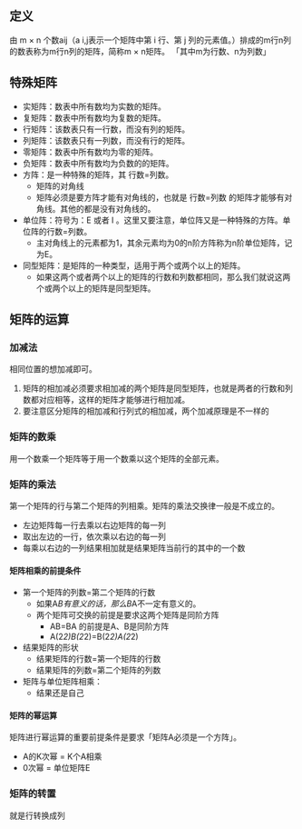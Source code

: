 ## 定义
由 m × n 个数aij（a i,j表示一个矩阵中第 i 行、第 j 列的元素值。）排成的m行n列的数表称为m行n列的矩阵，简称m × n矩阵。
「其中m为行数、n为列数」
## 特殊矩阵
- 实矩阵：数表中所有数均为实数的矩阵。
- 复矩阵：数表中所有数均为复数的矩阵。
- 行矩阵：该数表只有一行数，而没有列的矩阵。
- 列矩阵：该数表只有一列数，而没有行的矩阵。
- 零矩阵：数表中所有数均为零的矩阵。
- 负矩阵：数表中所有数均为负数的的矩阵。
- 方阵：是一种特殊的矩阵，其 行数=列数。
  - 矩阵的对角线
  - 矩阵必须是要方阵才能有对角线的，也就是 行数=列数 的矩阵才能够有对角线。其他的都是没有对角线的。
- 单位阵：符号为：E 或者 I 。这里又要注意，单位阵又是一种特殊的方阵。单位阵的行数=列数。
  - 主对角线上的元素都为1，其余元素均为0的n阶方阵称为n阶单位矩阵，记为E。
- 同型矩阵：是矩阵的一种类型，适用于两个或两个以上的矩阵。
  - 如果这两个或者两个以上的矩阵的行数和列数都相同，那么我们就说这两个或两个以上的矩阵是同型矩阵。
## 矩阵的运算
### 加减法
相同位置的想加减即可。
1. 矩阵的相加减必须要求相加减的两个矩阵是同型矩阵，也就是两者的行数和列数都对应相等，这样的矩阵才能够进行相加减。
2. 要注意区分矩阵的相加减和行列式的相加减，两个加减原理是不一样的
### 矩阵的数乘
用一个数乘一个矩阵等于用一个数乘以这个矩阵的全部元素。
### 矩阵的乘法
第一个矩阵的行与第二个矩阵的列相乘。矩阵的乘法交换律一般是不成立的。  
- 左边矩阵每一行去乘以右边矩阵的每一列
- 取出左边的一行，依次乘以右边的每一列
- 每乘以右边的一列结果相加就是结果矩阵当前行的其中的一个数
#### 矩阵相乘的前提条件
- 第一个矩阵的列数=第二个矩阵的行数
  - 如果A*B有意义的话，那么B*A不一定有意义的。
  - 两个矩阵可交换的前提是要求这两个矩阵是同阶方阵
    -  AB=BA 的前提是A、B是同阶方阵
    -  A(2*2)B(2*2)=B(2*2)A(2*2)
- 结果矩阵的形状
  - 结果矩阵的行数=第一个矩阵的行数
  - 结果矩阵的列数=第二个矩阵的列数
- 矩阵与单位矩阵相乘：
  - 结果还是自己
#### 矩阵的幂运算
矩阵进行幂运算的重要前提条件是要求「矩阵A必须是一个方阵」。
- A的K次幂 = K个A相乘
- 0次幂 = 单位矩阵E
### 矩阵的转置
就是行转换成列